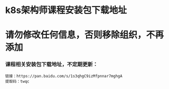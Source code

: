 # k8s架构师课程安装包下载地址
# 请勿修改任何信息，否则移除组织，不再添加

### 课程相关安装包下载地址，不定期更新：
````
链接：https://pan.baidu.com/s/1s3qhgC9izMfpnnar7mghgA 
提取码：twqc
````


